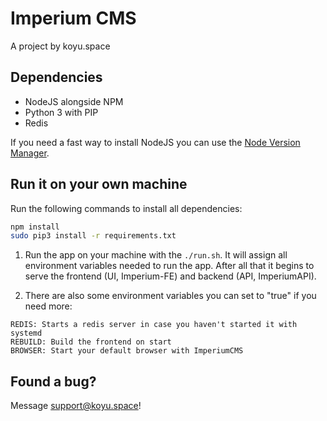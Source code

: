# Imperium CMS

A project by koyu.space

## Dependencies

- NodeJS alongside NPM
- Python 3 with PIP
- Redis

If you need a fast way to install NodeJS you can use the [Node Version Manager](https://github.com/creationix/nvm).

## Run it on your own machine

Run the following commands to install all dependencies:

```sh
npm install
sudo pip3 install -r requirements.txt
```

1. Run the app on your machine with the `./run.sh`. It will assign all environment variables needed to run the app. After all that it begins to serve the frontend (UI, Imperium-FE) and backend (API, ImperiumAPI).

2. There are also some environment variables you can set to "true" if you need more:

```
REDIS: Starts a redis server in case you haven't started it with systemd
REBUILD: Build the frontend on start
BROWSER: Start your default browser with ImperiumCMS
```

## Found a bug?

Message support@koyu.space!